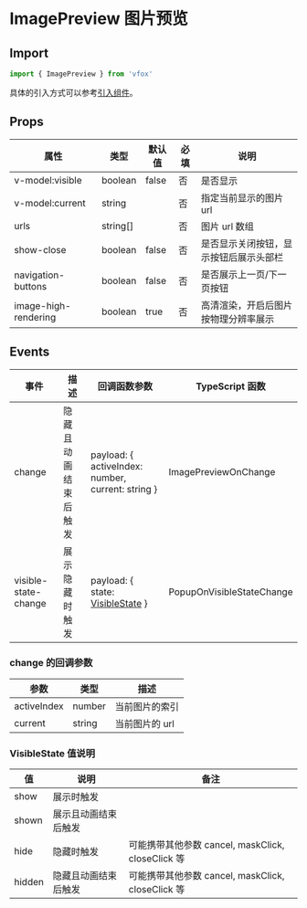 # ImagePreview 图片预览

## Import

```JavaScript
import { ImagePreview } from 'vfox'
```

具体的引入方式可以参考[引入组件](../guide/import.md)。

## Props

| 属性                 | 类型     | 默认值 | 必填 | 说明                                   |
| -------------------- | -------- | ------ | ---- | -------------------------------------- |
| v-model:visible      | boolean  | false  | 否   | 是否显示                               |
| v-model:current      | string   |        | 否   | 指定当前显示的图片 url                 |
| urls                 | string[] |        | 否   | 图片 url 数组                          |
| show-close           | boolean  | false  | 否   | 是否显示关闭按钮，显示按钮后展示头部栏 |
| navigation-buttons   | boolean  | false  | 否   | 是否展示上一页/下一页按钮              |
| image-high-rendering | boolean  | true   | 否   | 高清渲染，开启后图片按物理分辨率展示   |

## Events

| 事件                 | 描述                 | 回调函数参数                                                              | TypeScript 函数           |
| -------------------- | -------------------- | ------------------------------------------------------------------------- | ------------------------- |
| change               | 隐藏且动画结束后触发 | payload: { activeIndex: number, current: string }                         | ImagePreviewOnChange      |
| visible-state-change | 展示隐藏时触发       | payload: { state: [VisibleState](./ImagePreview.md#visiblestate-值说明) } | PopupOnVisibleStateChange |

### change 的回调参数

| 参数        | 类型   | 描述           |
| ----------- | ------ | -------------- |
| activeIndex | number | 当前图片的索引 |
| current     | string | 当前图片的 url |

### VisibleState 值说明

| 值     | 说明                 | 备注                                              |
| ------ | -------------------- | ------------------------------------------------- |
| show   | 展示时触发           |                                                   |
| shown  | 展示且动画结束后触发 |                                                   |
| hide   | 隐藏时触发           | 可能携带其他参数 cancel, maskClick, closeClick 等 |
| hidden | 隐藏且动画结束后触发 | 可能携带其他参数 cancel, maskClick, closeClick 等 |
